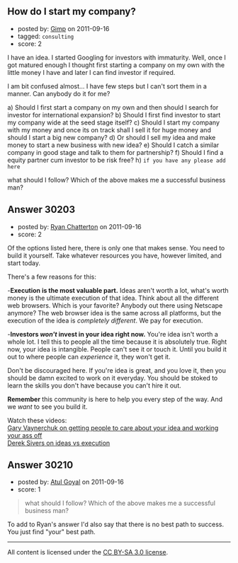 ## How do I start my company?

- posted by: [Gimp](https://stackexchange.com/users/-1/13350-gimp) on 2011-09-16
- tagged: `consulting`
- score: 2

I have an idea. I started Googling for investors with immaturity. Well, once I got matured enough I thought first starting a company on my own with the little money I have and later I can find investor if required.

I am bit confused almost... I have few steps but I can't sort them in a manner. Can anybody do it for me?

a) Should I first start a company on my own and then should I search for investor for international expansion?
b) Should I first find investor to start my company wide at the seed stage itself?
c) Should I start my company with my money and once its on track shall I sell it for huge money and should I start a big new company?
d) Or should I sell my idea and make money to start a new business with new idea?
e) Should I catch a similar company in good stage and talk to them for partnership?
f) Should I find a equity partner cum investor to be risk free?
h) `if you have any please add here`

what should I follow? Which of the above makes me a successful business man?


## Answer 30203

- posted by: [Ryan Chatterton](https://stackexchange.com/users/-1/3753-ryan-chatterton) on 2011-09-16
- score: 2

<p>Of the options listed here, there is only one that makes sense. You need to build it yourself. Take whatever resources you have, however limited, and start today.</p>

<p>There's a few reasons for this:</p>

<p>-<strong>Execution is the most valuable part.</strong> Ideas aren't worth a lot, what's worth money is the ultimate execution of that idea. Think about all the different web browsers. Which is your favorite? Anybody out there using Netscape anymore? The web browser idea is the same across all platforms, but the execution of the idea is <em>completely different</em>. We pay for execution.</p>

<p>-<strong>Investors <em>won't</em> invest in your idea right now.</strong> You're idea isn't worth a whole lot. I tell this to people all the time because it is absolutely true. Right now, your idea is intangible. People can't see it or touch it. Until you build it out to where people can <em>experience</em> it, they won't get it.</p>

<p>Don't be discouraged here. If you're idea is great, and you love it, then you should be damn excited to work on it everyday. You should be stoked to learn the skills you don't have because you can't hire it out. </p>

<p><strong>Remember</strong> this community is here to help you every step of the way. And we <em>want</em> to see you build it. </p>

<p>Watch these videos:<br>
<a href="http://www.youtube.com/watch?v=EhqZ0RU95d4" rel="nofollow">Gary Vaynerchuk on getting people to care about your idea and working your ass off</a><br>
<a href="http://vimeo.com/26825327" rel="nofollow">Derek Sivers on ideas vs execution</a></p>



## Answer 30210

- posted by: [Atul Goyal](https://stackexchange.com/users/-1/11816-atul-goyal) on 2011-09-16
- score: 1

> what should I follow? Which of the above makes me a successful
> business man?

To add to Ryan's answer I'd also say that there is no best path to success. You just find "your" best path.



---

All content is licensed under the [CC BY-SA 3.0 license](https://creativecommons.org/licenses/by-sa/3.0/).
